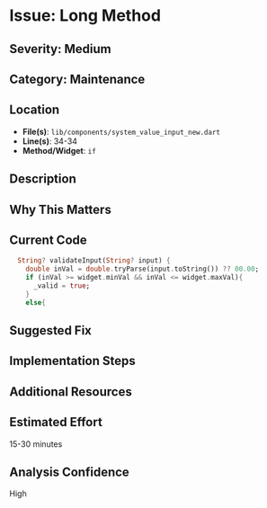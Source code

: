 # Issue: Long Method

## Severity: Medium

## Category: Maintenance

## Location
- **File(s)**: `lib/components/system_value_input_new.dart`
- **Line(s)**: 34-34
- **Method/Widget**: `if`

## Description


## Why This Matters


## Current Code
```dart
  String? validateInput(String? input) {
    double inVal = double.tryParse(input.toString()) ?? 00.00;
    if (inVal >= widget.minVal && inVal <= widget.maxVal){
      _valid = true;
    }
    else{
```

## Suggested Fix


## Implementation Steps


## Additional Resources


## Estimated Effort
15-30 minutes

## Analysis Confidence
High
